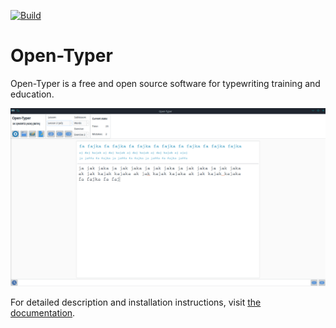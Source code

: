 [![Build](https://github.com/Open-Typer/Open-Typer/actions/workflows/build.yml/badge.svg?branch=master)](https://github.com/Open-Typer/Open-Typer/actions/workflows/build.yml)

# Open-Typer
Open-Typer is a free and open source software for typewriting training and education.

![Open-Typer screenshot](https://raw.githubusercontent.com/Open-Typer/Open-Typer/master/docs-data/res/images/main/main_window_light.png)

For detailed description and installation instructions, visit [the documentation](https://open-typer.github.io/Open-Typer).
